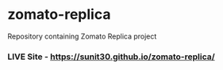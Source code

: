 # zomato-replica
Repository containing Zomato Replica project

### LIVE Site - https://sunit30.github.io/zomato-replica/

